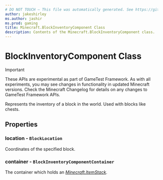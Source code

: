 ```yaml
---
# DO NOT TOUCH — This file was automatically generated. See https://github.com/Mojang/MinecraftScriptingApiDocsGenerator to modify descriptions, examples, etc.
author: jakeshirley
ms.author: jashir
ms.prod: gaming
title: Minecraft.BlockInventoryComponent Class
description: Contents of the Minecraft.BlockInventoryComponent class.
---
```

# BlockInventoryComponent Class
>[!IMPORTANT]
>These APIs are experimental as part of GameTest Framework. As with all experiments, you may see changes in functionality in updated Minecraft versions. Check the Minecraft Changelog for details on any changes to GameTest Framework APIs.

Represents the inventory of a block in the world. Used with blocks like chests.

## Properties
### **location** - `BlockLocation`
Coordinates of the specified block.


### **container** - `BlockInventoryComponentContainer`
The container which holds an [*Minecraft.ItemStack*](../Minecraft/ItemStack.md).



